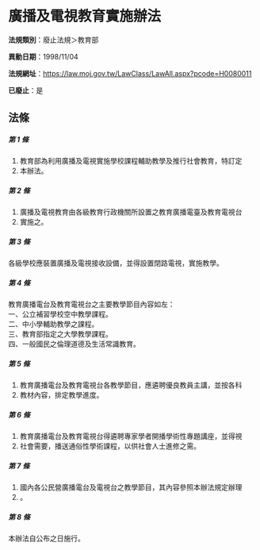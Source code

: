 # 廣播及電視教育實施辦法

**法規類別**：廢止法規＞教育部

**異動日期**：1998/11/04  

**法規網址**：https://law.moj.gov.tw/LawClass/LawAll.aspx?pcode=H0080011

**已廢止**：是



## 法條
##### 第 1 條
1. 教育部為利用廣播及電視實施學校課程輔助教學及推行社會教育，特訂定
1. 本辦法。

##### 第 2 條
1. 廣播及電視教育由各級教育行政機關所設置之教育廣播電臺及教育電視台
1. 實施之。

##### 第 3 條
各級學校應裝置廣播及電視接收設備，並得設置閉路電視，實施教學。

##### 第 4 條
教育廣播電台及教育電視台之主要教學節目內容如左：  
一、公立補習學校空中教學課程。  
二、中小學輔助教學之課程。  
三、教育部指定之大學教學課程。  
四、一般國民之倫理道德及生活常識教育。

##### 第 5 條
1. 教育廣播電台及教育電視台各教學節目，應遴聘優良教員主講，並按各科
1. 教材內容，排定教學進度。

##### 第 6 條
1. 教育廣播電台及教育電視台得遴聘專家學者開播學術性專題講座，並得視
1. 社會需要，播送通俗性學術課程，以供社會人士進修之需。

##### 第 7 條
1. 國內各公民營廣播電台及電視台之教學節目，其內容參照本辦法規定辦理
1. 。

##### 第 8 條
本辦法自公布之日施行。


